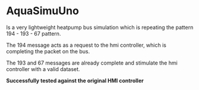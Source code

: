 # AquaSimuUno

Is a very lightweight heatpump bus simulation which is repeating the pattern 194 - 193 - 67 pattern.

The 194 message acts as a request to the hmi controller, which is completing the packet on the bus. 

The 193 and 67 messages are already complete and stimulate the hmi controller with a valid dataset.

**Successfully tested against the original HMI controller**